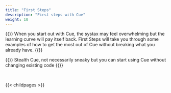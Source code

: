 ```yaml
---
title: "First Steps"
description: "First steps with Cue"
weight: 10
---
```


{{<lead>}}
When you start out with Cue, the systax may feel overwhelming but the learning curve will pay itself back.
First Steps will take you through some examples of how to get the most out of Cue without breaking what you already have.
{{</lead>}}

{{<quote author="Roger Peppe">}}
Stealth Cue, not necessarily sneaky but you can start using Cue without changing existing code
{{</quote>}}

<br>

{{< childpages >}}
